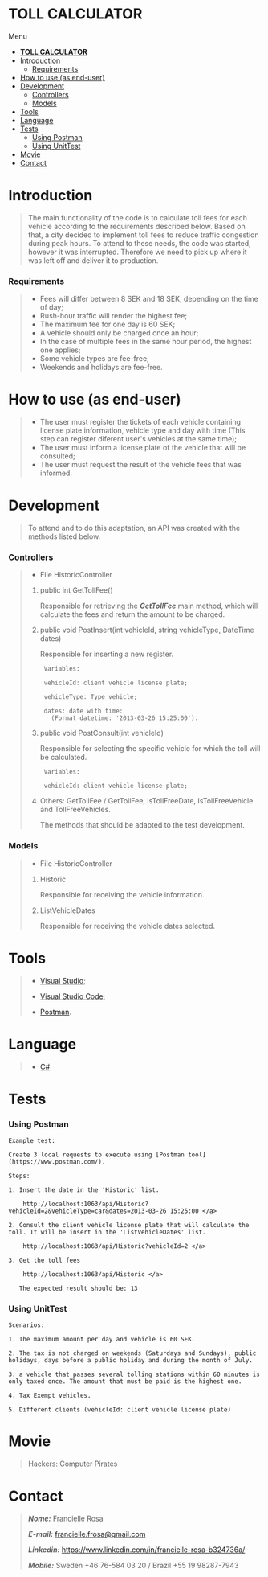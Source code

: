 
 
# **TOLL CALCULATOR** 

Menu
- [**TOLL CALCULATOR**](#toll-calculator)
- [Introduction](#introduction)
    - [Requirements](#requirements)
- [How to use (as end-user)](#how-to-use-as-end-user)
- [Development](#development)
    - [Controllers](#controllers)
    - [Models](#models)
- [Tools](#tools)
- [Language](#language)
- [Tests](#tests)
    - [Using Postman](#using-postman)
    - [Using UnitTest](#using-unittest)
- [Movie](#movie)
- [Contact](#contact)

# Introduction  
>The main functionality of the code is to calculate toll fees for each vehicle according to the requirements described below.
>Based on that, a city decided to implement toll fees to reduce traffic congestion during peak hours. To attend to these needs, the code was started, however it was interrupted. Therefore we need to pick up where it was left off and deliver it to production. 

### Requirements 

>* Fees will differ between 8 SEK and 18 SEK, depending on the time of day;
>* Rush-hour traffic will render the highest fee;
>* The maximum fee for one day is 60 SEK;
>* A vehicle should only be charged once an hour;
>* In the case of multiple fees in the same hour period, the highest one applies;
>* Some vehicle types are fee-free;
>* Weekends and holidays are fee-free.

# How to use (as end-user)
>* The user must register the tickets of each vehicle containing license plate information, vehicle type and day with time (This step can register diferent user's vehicles at the same time);
>* The user must inform a license plate of the vehicle that will be consulted;
>* The user must request the result of the vehicle fees that was informed.

# Development 

>To attend and to do this adaptation, an API was created with the methods listed below.

### Controllers 

>* File HistoricController
> 1. public int GetTollFee()
> 
>      Responsible for retrieving the *__GetTollFee__* main method, which will calculate the fees and return the amount to be charged. 
> 
> 2. public void PostInsert(int vehicleId, string vehicleType, DateTime dates)
> 
>     Responsible for inserting a new register. 
> 
>         Variables:
> 
>         vehicleId: client vehicle license plate;
>     
>         vehicleType: Type vehicle;
> 
>         dates: date with time:
>           (Format datetime: '2013-03-26 15:25:00').
> 
> 3. public void PostConsult(int vehicleId)
>    
>    Responsible for selecting the specific vehicle for which the toll will be calculated.
>         
>         Variables:
> 
>         vehicleId: client vehicle license plate;
> 
> 4. Others: GetTollFee / GetTollFee, IsTollFreeDate, IsTollFreeVehicle and TollFreeVehicles.
> 
>    The methods that should be adapted to the test development.
> 
 ### Models

 >* File HistoricController
> 1. Historic
> 
>    Responsible for receiving the vehicle information.
> 
> 2. ListVehicleDates
> 
>     Responsible for receiving the vehicle dates selected.

# Tools

>* [Visual Studio](https://visualstudio.microsoft.com/);
>
>* [Visual Studio Code](https://code.visualstudio.com/); 
>
>* [Postman](https://www.postman.com/).

# Language

>* [C#](https://docs.microsoft.com/en-us/dotnet/csharp/)

# Tests

### Using Postman   
    Example test:

    Create 3 local requests to execute using [Postman tool](https://www.postman.com/).

    Steps: 

    1. Insert the date in the 'Historic' list.
    
        http://localhost:1063/api/Historic?vehicleId=2&vehicleType=car&dates=2013-03-26 15:25:00 </a>

    2. Consult the client vehicle license plate that will calculate the toll. It will be insert in the 'ListVehicleDates' list.
    
        http://localhost:1063/api/Historic?vehicleId=2 </a>
    
    3. Get the toll fees 

        http://localhost:1063/api/Historic </a>

       The expected result should be: 13

### Using UnitTest

    Scenarios:

    1. The maximum amount per day and vehicle is 60 SEK.

    2. The tax is not charged on weekends (Saturdays and Sundays), public holidays, days before a public holiday and during the month of July.

    3. a vehicle that passes several tolling stations within 60 minutes is only taxed once. The amount that must be paid is the highest one.

    4. Tax Exempt vehicles.

    5. Different clients (vehicleId: client vehicle license plate)
   
# Movie

> Hackers: Computer Pirates

# Contact

> *__Nome:__* Francielle Rosa
> 
> *__E-mail:__* francielle.frosa@gmail.com
> 
> *__Linkedin:__* https://www.linkedin.com/in/francielle-rosa-b324736a/
> 
> *__Mobile:__* Sweden  +46 76-584 03 20 / Brazil +55 19 98287-7943
